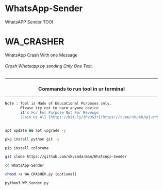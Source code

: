 # WhatsApp-Sender
WhatsAPP Sender TOOl

# WA_CRASHER
WhatsApp Crash With one  Message

###### Crash Whatsapp by  sending Only One Text.
***
### <p align="center">Commands to run tool in ur terminal
***

```bash
Note : Tool is Made of Educational Purposes only.
       Please try not to harm anyone device 
       it's For Fun Purpose Not For Revenge
       (Join Us All [https://bit.ly/3PV3S3r](https://t.me/+XLHULVpjucYyMDdl))
   
```



```bash
apt update && apt upgrade -y
```
```bash
pkg install python git -y
```
```bash
pip install colorama
```
```bash
git clone https://github.com/skvsmdarman/WhatsApp-Sender
```
```bash
cd WhatsApp-Sender

```
```bash
chmod +x WA_CRASHER.py (optional)
```
```bash
python3 WP_Sender.py
```

